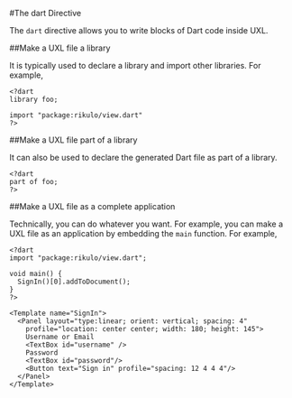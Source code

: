 #The dart Directive

>    <? dart *any_valid_dart_code* ?>

The `dart` directive allows you to write blocks of Dart code inside UXL.

##Make a UXL file a library

It is typically used to declare a library and import other libraries. For example,

    <?dart
    library foo;

    import "package:rikulo/view.dart"
    ?>

##Make a UXL file part of a library

It can also be used to declare the generated Dart file as part of a library.

    <?dart
    part of foo;
    ?>

##Make a UXL file as a complete application

Technically, you can do whatever you want. For example, you can make a UXL file as an application by embedding the `main` function. For example,

    <?dart
    import "package:rikulo/view.dart";

    void main() {
      SignIn()[0].addToDocument();
    }
    ?>

    <Template name="SignIn">
      <Panel layout="type:linear; orient: vertical; spacing: 4"
        profile="location: center center; width: 180; height: 145">
        Username or Email
        <TextBox id="username" />
        Password
        <TextBox id="password"/>
        <Button text="Sign in" profile="spacing: 12 4 4 4"/>
      </Panel>
    </Template>
